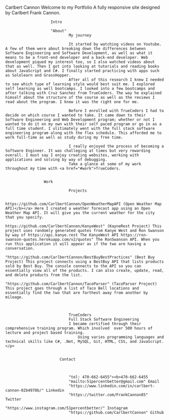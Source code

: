 
Carlbert Cannon
									Welcome to my Portfolio
								A fully responsive site designed by Carlbert Frank Cannon.
						
							

						Intro 
						
						"About"
								My journey
							
								It started by watching videos on Youtube. A few of them were about breaking down the differences between Software Engineering and Software Development, as well as what it means to be a front-end developer and a back-end developer. Web development piqued my interest too, so I also watched videos about that as well. Then I got into looking at tutorials and reading books about JavaScript and C#. I finally started practicing with apps such as Sololearn and GrassHopper. 
								After all of this research I knew I needed to see which type of learning style would best suit me. I explored self learning as well bootcamps. I looked into a few bootcamps and after talking with Cruz Sanchez from TrueCoders. The way he explained himself about the structure of the course as well as the reviews I read about the program. I knew it was the right one for me.
								
								Before I enrolled with TrueCoders I had to decide on which course I wanted to take. It came down to their Software Engineering and Web Development program; whether or not I wanted to do it on my own with their self paced program or go in as a full time student. I ulitimately went with the full stack software engineering program along with the flex schedule. This afforded me to work full-time as well as study during my free time.
								
								I really enjoyed the process of becoming a Software Engineer. It was challeging at times but very rewarding overall. I must say I enjoy creating websites, working with applications and solving by way of debugging.
								Take a glance at some of my work throughout my time with <a href="#work">TrueCoders.
						

					 Work 
							
								Projects
								
								 https://github.com/CarlbertCannon/OpenWeatherMapAPI (Open Weather Map API)</b></a> Here I created a weather forecast app using an Open Weather Map API. It will give you the current weather for the city that you specify.
								https://github.com/CarlbertCannon/KanyeWest" (KayneRest Project) This project uses randomly generated quotes from Kanye West and Ron Swanson by way of https://api.kanye.rest The KanyeWest API https://ron-swanson-quotes.herokuapp.com/v2/quotes" The RonSwanson API. When you run this application it will appear as if the two are having a conversation.
								"https://github.com/CarlbertCannon/BestBuyBestPractices" (Best Buy Project) This project connects using a BestBuy API that lists products sold by Best Buy. The console connects to the API so you can essentially view all of the products. I can also create, update, read, and delete products from the list.
								"https://github.com/CarlbertCannon/TacoParser" (TacoParser Project) This project goes through a list of Taco Bell locations and essentially find the two that are farthest away from another by mileage.
							
						
						
								TrueCoders
								Full Stack Software Engineering
								I became certified through their comprehensive training program. Which involved  over 500 hours of lecture and project based training.
                    				Using varies programming languages and technical skills like C#, .Net, MySQL, Git, HTML, CSS, and JavaScript.</p>
							

							Contact
							
							
							
								"tel: 470-662-6455"><b>470-662-6455
								"mailto:51percentbetter@gmail.com" Email
								"https://www.linkedin.com/in/carlbert-cannon-02b4978b/" Linkedin
								"https://twitter.com/FrankCannon85" Twitter
								"https://www.instagram.com/51percentbetter/" Instagram
								"https://github.com/CarlbertCannon" Github
								


								
								

								
							

